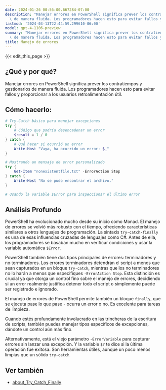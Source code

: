 ```yaml
---
date: 2024-01-26 00:56:00.667284-07:00
description: "Manejar errores en PowerShell significa prever los contratiempos y gestionarlos\
  \ de manera fluida. Los programadores hacen esto para evitar fallos y\u2026"
lastmod: '2024-03-13T22:44:59.299610-06:00'
model: gpt-4-1106-preview
summary: "Manejar errores en PowerShell significa prever los contratiempos y gestionarlos\
  \ de manera fluida. Los programadores hacen esto para evitar fallos y\u2026"
title: Manejo de errores
---
```


{{< edit_this_page >}}

## ¿Qué y por qué?
Manejar errores en PowerShell significa prever los contratiempos y gestionarlos de manera fluida. Los programadores hacen esto para evitar fallos y proporcionar a los usuarios retroalimentación útil.

## Cómo hacerlo:
```PowerShell
# Try-Catch básico para manejar excepciones
try {
    # Código que podría desencadenar un error
    $result = 1 / 0
} catch {
    # Qué hacer si ocurrió un error
    Write-Host "Vaya, ha ocurrido un error: $_"
}

# Mostrando un mensaje de error personalizado
try {
    Get-Item "nonexistentfile.txt" -ErrorAction Stop
} catch {
    Write-Host "No se pudo encontrar el archivo."
}

# Usando la variable $Error para inspeccionar el último error
```
## Análisis Profundo
PowerShell ha evolucionado mucho desde su inicio como Monad. El manejo de errores se volvió más robusto con el tiempo, ofreciendo características similares a otros lenguajes de programación. La sintaxis `try-catch-finally` es una de esas influencias cruzadas de lenguajes como C#. Antes de ella, los programadores se basaban mucho en verificar condiciones y usar la variable automática `$Error`.

PowerShell también tiene dos tipos principales de errores: terminadores y no terminadores. Los errores terminadores detendrán el script a menos que sean capturados en un bloque `try-catch`, mientras que los no terminadores no lo harán a menos que especifiques `-ErrorAction Stop`. Esta distinción es crucial ya que otorga un control fino sobre el manejo de errores, decidiendo si un error realmente justifica detener todo el script o simplemente puede ser registrado e ignorado.

El manejo de errores de PowerShell permite también un bloque `finally`, que se ejecuta pase lo que pase - ocurra un error o no. Es excelente para tareas de limpieza.

Cuando estés profundamente involucrado en las trincheras de la escritura de scripts, también puedes manejar tipos específicos de excepciones, dándote un control aún más fino.

Alternativamente, está el viejo parámetro `-ErrorVariable` para capturar errores sin lanzar una excepción. Y la variable `$?` te dice si la última operación fue exitosa. Son herramientas útiles, aunque un poco menos limpias que un sólido `try-catch`.

## Ver también
- [about_Try_Catch_Finally](https://docs.microsoft.com/es-es/powershell/module/microsoft.powershell.core/about/about_try_catch_finally?view=powershell-7.2)
